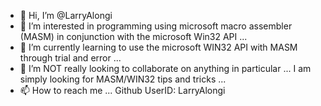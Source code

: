 - 👋 Hi, I’m @LarryAlongi
- 👀 I’m interested in programming using microsoft macro assembler (MASM) in conjunction with the microsoft Win32 API ...
- 🌱 I’m currently learning to use the microsoft WIN32 API with MASM through trial and error ...
- 💞️ I’m NOT really looking to collaborate on anything in particular ... I am simply looking for MASM/WIN32 tips and tricks ...
- 📫 How to reach me ... Github UserID: LarryAlongi

<!---
LarryAlongi/LarryAlongi is a ✨ special ✨ repository because its `README.md` (this file) appears on your GitHub profile.
You can click the Preview link to take a look at your changes.
--->
